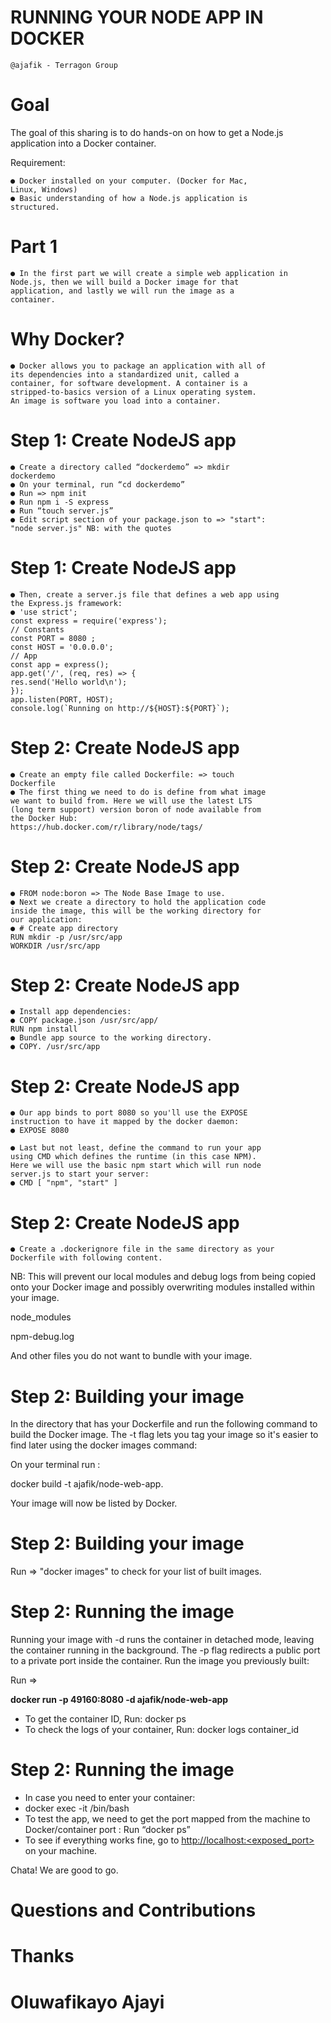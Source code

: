 # RUNNING YOUR NODE APP IN DOCKER

```
@ajafik - Terragon Group
```

# Goal

The goal of this sharing is to do hands-on on how to get a
Node.js application into a Docker container.

Requirement:

```
● Docker installed on your computer. (Docker for Mac,
Linux, Windows)
● Basic understanding of how a Node.js application is
structured.
```

# Part 1

```
● In the first part we will create a simple web application in
Node.js, then we will build a Docker image for that
application, and lastly we will run the image as a
container.
```

# Why Docker?

```
● Docker allows you to package an application with all of
its dependencies into a standardized unit, called a
container, for software development. A container is a
stripped-to-basics version of a Linux operating system.
An image is software you load into a container.
```

# Step 1: Create NodeJS app

```
● Create a directory called “dockerdemo” => mkdir
dockerdemo
● On your terminal, run “cd dockerdemo”
● Run => npm init
● Run npm i -S express
● Run “touch server.js”
● Edit script section of your package.json to => "start":
"node server.js" NB: with the quotes
```

# Step 1: Create NodeJS app

```
● Then, create a server.js file that defines a web app using
the Express.js framework:
● 'use strict';
const express = require('express');
// Constants
const PORT = 8080 ;
const HOST = '0.0.0.0';
// App
const app = express();
app.get('/', (req, res) => {
res.send('Hello world\n');
});
app.listen(PORT, HOST);
console.log(`Running on http://${HOST}:${PORT}`);
```

# Step 2: Create NodeJS app

```
● Create an empty file called Dockerfile: => touch
Dockerfile
● The first thing we need to do is define from what image
we want to build from. Here we will use the latest LTS
(long term support) version boron of node available from
the Docker Hub:
https://hub.docker.com/r/library/node/tags/
```

# Step 2: Create NodeJS app

```
● FROM node:boron => The Node Base Image to use.
● Next we create a directory to hold the application code
inside the image, this will be the working directory for
our application:
● # Create app directory
RUN mkdir -p /usr/src/app
WORKDIR /usr/src/app
```

# Step 2: Create NodeJS app

```
● Install app dependencies:
● COPY package.json /usr/src/app/
RUN npm install
● Bundle app source to the working directory.
● COPY. /usr/src/app
```

# Step 2: Create NodeJS app

```
● Our app binds to port 8080 so you'll use the EXPOSE
instruction to have it mapped by the docker daemon:
● EXPOSE 8080
```
```
● Last but not least, define the command to run your app
using CMD which defines the runtime (in this case NPM).
Here we will use the basic npm start which will run node
server.js to start your server:
● CMD [ "npm", "start" ]
```

# Step 2: Create NodeJS app

```
● Create a .dockerignore file in the same directory as your
Dockerfile with following content.
```
NB: This will prevent our local modules and debug logs
from being copied onto your Docker image and possibly
overwriting modules installed within your image.

node_modules

npm-debug.log

And other files you do not want to bundle with your image.


# Step 2: Building your image

In the directory that has your Dockerfile and run the
following command to build the Docker image. The -t flag
lets you tag your image so it's easier to find later using the
docker images command:

On your terminal run :

docker build -t ajafik/node-web-app.

Your image will now be listed by Docker.


# Step 2: Building your image

Run => "docker images" to check for your list of built
images.


# Step 2: Running the image

Running your image with -d runs the container in detached
mode, leaving the container running in the background. The
-p flag redirects a public port to a private port inside the
container. Run the image you previously built:

Run =>

**docker run -p 49160:8080 -d ajafik/node-web-app**

- To get the container ID, Run: docker ps
- To check the logs of your container, Run: docker logs
    container_id


# Step 2: Running the image

- In case you need to enter your container:
- docker exec -it <container id> /bin/bash
- To test the app, we need to get the port mapped from
    the machine to Docker/container port : Run “docker ps”
- To see if everything works fine, go to
    [http://localhost:<exposed_port>](http://localhost:<exposed_port>) on your machine.

Chata! We are good to go.


# Questions and Contributions


# Thanks
# Oluwafikayo Ajayi
